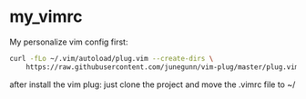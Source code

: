 # my_vimrc
My personalize vim config
first:
```bash
curl -fLo ~/.vim/autoload/plug.vim --create-dirs \
    https://raw.githubusercontent.com/junegunn/vim-plug/master/plug.vim
```
after install the vim plug:
just clone the project and move the .vimrc file to ~/
